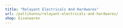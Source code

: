 ```yaml
---
title: "Relayant Electricals And Hardwares"
url: /pallikunnu/relayant-electricals-and-hardwares/
shop: Eisenwaren
---
```

